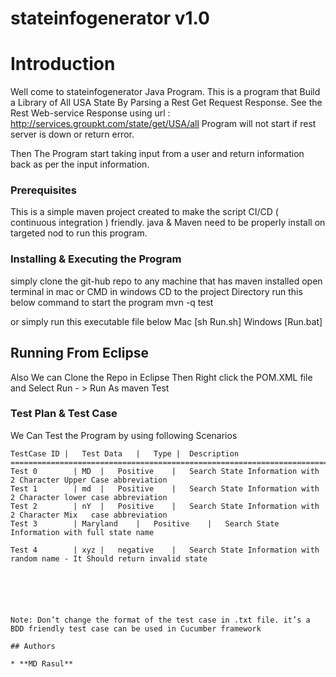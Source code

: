 # stateinfogenerator v1.0

# Introduction

Well come to stateinfogenerator Java Program. This is a program that Build a Library of All USA State By Parsing a Rest Get Request Response. See the Rest Web-service Response using url : http://services.groupkt.com/state/get/USA/all
Program will not start if rest server is down or return error.

Then The Program start taking input from a user and return information back as per the input information.

### Prerequisites

This is a simple maven project created to make the script CI/CD ( continuous integration ) friendly.
java & Maven need to be properly install on targeted nod to run this program.

### Installing & Executing the Program

simply clone the git-hub repo to any machine that has maven installed
open terminal in mac or CMD in windows
CD to the project Directory
run this below command to start the program
mvn -q test

or simply run this executable file below
Mac [sh Run.sh]
Windows [Run.bat]

## Running From Eclipse

Also We can Clone the Repo in Eclipse
Then Right click the POM.XML file and
Select Run - > Run As maven Test

### Test Plan & Test Case

We Can Test the Program by using following Scenarios

```
TestCase ID	|	Test Data	|	Type |	Description
=======================================================================================
Test 0		  |	MD	|	Positive	|	Search State Information with 2 Character Upper Case abbreviation
Test 1		  |	md	|	Positive	|	Search State Information with 2 Character lower case abbreviation
Test 2		  |	nY	|	Positive	|	Search State Information with 2 Character Mix   case abbreviation
Test 3		  |	Maryland	|	Positive	|	Search State Information with full state name

Test 4		  |	xyz	|	negative	|	Search State Information with random name - It Should return invalid state






Note: Don’t change the format of the test case in .txt file. it’s a BDD friendly test case can be used in Cucumber framework

## Authors

* **MD Rasul**
```
